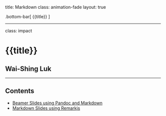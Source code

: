 title: Markdown
class: animation-fade
layout: true

<!-- This slide will serve as the base layout for all your slides -->
.bottom-bar[
  {{title}}
]

---

class: impact

# {{title}}
## Wai-Shing Luk

---

## Contents

- [Beamer Slides using Pandoc and Markdown](intro.pdf)
- [Markdown Slides using Remarkjs](remarkjs.html)
